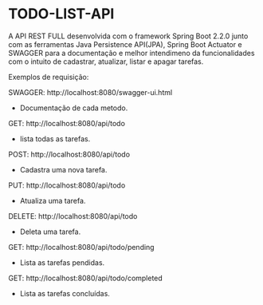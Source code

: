# TODO-LIST-API
A
API REST FULL desenvolvida com o framework Spring Boot 2.2.0 junto com as ferramentas Java Persistence API(JPA), Spring Boot Actuator e SWAGGER para a documentação e melhor intendimeno da funcionalidades com o intuito de cadastrar, atualizar, listar e apagar tarefas.

Exemplos de requisição:

SWAGGER: http://localhost:8080/swagger-ui.html
  - Documentação de cada metodo.

GET: http://localhost:8080/api/todo
 - lista todas as tarefas.
 
POST: http://localhost:8080/api/todo
  - Cadastra uma nova tarefa.
  
PUT: http://localhost:8080/api/todo
 - Atualiza uma tarefa.
 
DELETE: http://localhost:8080/api/todo
  - Deleta uma tarefa.
  
 GET: http://localhost:8080/api/todo/pending
   - Lista as tarefas pendidas.
   
 GET: http://localhost:8080/api/todo/completed
   - Lista as tarefas concluídas.
